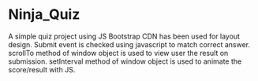 # Ninja_Quiz
A simple quiz project using JS
Bootstrap CDN has been used for layout design. 
Submit event is checked using javascript to match correct answer.
scrollTo method of window object is used to view user the result on submission.
setInterval method of window object is used to animate the score/result with JS.
